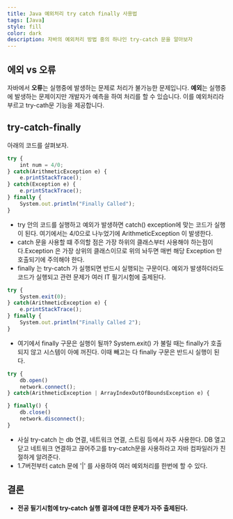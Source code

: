 ```yaml
---
title: Java 예외처리 try catch finally 사용법
tags: [Java]
style: fill
color: dark
description: 자바의 예외처리 방법 중의 하나인 try-catch 문을 알아보자
---
```


## 에외 vs 오류
자바에서 **오류**는 실행중에 발생하는 문제로 처리가 불가능한 문제입니다. **예외**는 실행중에 발생하는 문제이지만 개발자가 예측을 하여 처리를 할 수 있습니다. 이를 예외처리라 부르고 try-cath문 기능을 제공합니다.


## try-catch-finally

아래의 코드를 살펴보자.
```javascript
try {
    int num = 4/0;
} catch(ArithmeticException e) {
    e.printStackTrace();
} catch(Exception e) {
    e.printStackTrace();
} finally {
    System.out.println("Finally Called");
}
```
- try 안의 코드를 실행하고 예외가 발생하면 catch() exception에 맞는 코드가 실행이 된다. 여기에서는 4/0으로 나누었기에 ArithmeticException 이 발생한다.
- catch 문을 사용할 떄 주의할 점은 가장 하위의 클래스부터 사용해야 하는점이다.Exception 은 가장 상위의 클래스이므로 위의 놔두면 매번 해당 Exception 만 호출되기에 주의해야 한다.
- finally 는 try-catch 가 실행되면 반드시 실행되는 구문이다. 예외가 발생하더라도 코드가 실행되고 관련 문제가 여러 IT 필기시험에 출제된다.

```javascript
try {
    System.exit(0);
} catch(ArithmeticException e) {
    e.printStackTrace();
} finally {
    System.out.println("Finally Called 2");
}
```
- 여기에서 finally 구문은 실행이 될까? System.exit() 가 불릴 때는 finally가 호출되지 않고 시스템이 아예 꺼진다. 이때 빼고는 다 finally 구문은 반드시 실행이 된다.


```javascript
try {
    db.open()
    network.connect();
} catch(ArithmeticException | ArrayIndexOutOfBoundsException e) {

} finally() {
    db.close()
    network.disconnect();
}
```
- 사실 try-catch 는 db 연결, 네트워크 연결, 스트림 등에서 자주 사용한다. DB 열고 닫고 네트워크 연결하고 끊어주고를 try-catch문을 사용하라고 자바 컴파일러가 친절하게 알려준다.
- 1.7버전부터 catch 문에 '|' 를 사용하여 여러 예외처리를 한번에 할 수 있다.

## 결론
- **전공 필기시험에 try-catch 실행 결과에 대한 문제가 자주 출제된다.**